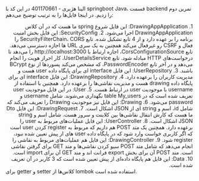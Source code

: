 الینا هژبری - 401170661
در این کد با springboot Java، قسمت backend تمرین دوم را زدیم. در اینجا فایل‌ها را به ترتیب توضیح می‌دهم:
<div dir='rtl'>
1. DrawingAppApplication: این فایل شروع spring ما هست که در آن کلاس DrawingAppApplication اجرا می‌شود.
2. SecurityConfig: این فایل بخش امنیت برنامه را بر عهده دارد و از 4 تابع تشکیل شده. تابع SecurityFilterChain، CORS را فعال و CSRF رو غیرفعال می‌کند همچنین به یک سری URL ها اجازه دسترسی می‌دهد. تابع CorsConfigurationSource، اجازه ارتباط با http://localhost:3000 را می‌دهد تا درخواست‌های HTTP مبادله شود. تابع UserDetailsService، کار احراز هویت را انجام می‌دهد و در آخر تابع PasswordEncoder، که مشخص می‌کند پسوردها از نوع BCrypt باشند.
3. UserRepository: این فایل interface ای برای پایگاه داده user هست و مدیریت کاربران را برعهده دارد.
4. DrawingRepository: این فایل interface ای برای پایگاه داده drawing هست و مدیریت نقاشی‌ها را برعهده دارد. همچنین با استفاده از username با موجودیت user در ارتباط هست.
5. User: در این فایل موجودیت user تعریف شده است که در table My_users نگهداری می‌شوند. شامل username و password می‌شود.
6. Drawing: این فایل نیز موجودیت Drawing را تعریف می‌کند که شامل id، اسم و string ای از JSON اشکال است.
7. DrawingRequest: این فایل Dto ما هست که کارش انتقال نقاشی‌ها بین کلاینت و سرور هست. شامل اسم و string JSON اشکال است.
8. UserController: این فایل عملیات‌های مربوط به user را برعهده دارد. همچنین یک متد POST هم داریم که مربوط به register کردن user است که اگر کاربری خواست وارد شود که در پایگاه داده user های از پیش تعیین شده نبود، register شود.
9. DrawingController: این فایل هم عملیات‌های مربوط به نقاشی را انجام می‌دهد که شامل متد POST سیو کردن نقاشی‌ها و متد GET برای گرفتن نقاشی است. متد POST آن برای بخش export فرانت اند و متد GET آن برای import است.
10. Data: این فایل هم پایگاه داده‌ای از پیش تعیین شده است که 3 کاربر در آن تعریف شده است.
</div>
برای getter و setter کلاس‌ها از lombok استفاده شده است.
